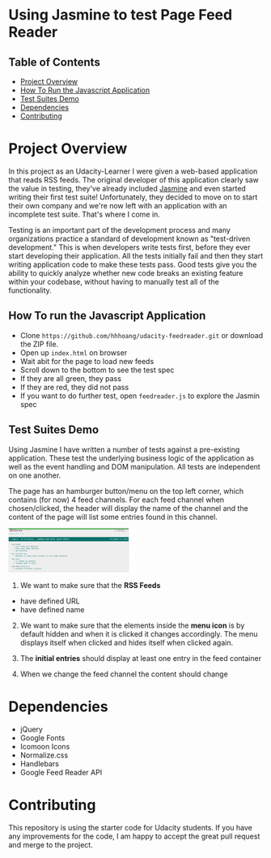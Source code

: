 # Using Jasmine to test Page Feed Reader

## Table of Contents

* [Project Overview](#projectoverview)
* [How To Run the Javascript Application](#how-to-run-the-javascript-application)
* [Test Suites Demo](#test-suites-demo)
* [Dependencies](#dependencies)
* [Contributing](#contributing)

# Project Overview

In this project as an Udacity-Learner I were given a web-based application that reads RSS feeds. The original developer of this application clearly saw the value in testing, they've already included [Jasmine](http://jasmine.github.io/) and even started writing their first test suite! Unfortunately, they decided to move on to start their own company and we're now left with an application with an incomplete test suite. That's where I come in.

Testing is an important part of the development process and many organizations practice a standard of development known as "test-driven development." This is when developers write tests first, before they ever start developing their application. All the tests initially fail and then they start writing application code to make these tests pass. Good tests give you the ability to quickly analyze whether new code breaks an existing feature within your codebase, without having to manually test all of the functionality.



## How To run the Javascript Application
* Clone ```https://github.com/hhhoang/udacity-feedreader.git``` or download the ZIP file.
* Open up `index.html` on browser
* Wait abit for the page to  load new feeds
* Scroll down to the bottom to see the test spec
* If they are all green, they pass
* If they are red, they did not pass
* If you want to do further test, open `feedreader.js` to explore the Jasmin spec

## Test Suites Demo
Using Jasmine I have written a number of tests against a pre-existing application. These test the underlying business logic of the application as well as the event handling and DOM manipulation. All tests are independent on one another.

The page has an hamburger button/menu on the top left corner, which contains (for now) 4 feed channels. For each feed channel when chosen/clicked, the header will display the name of the channel and the content of the page will list some entries found in this channel.

<img src="/jasmine.png" alt="Testing specs with Jasmine" width="50%">

1. We want to make sure that the **RSS Feeds**

* have defined URL
* have defined name 
2. We want to make sure that the elements inside the **menu icon** is by default hidden and when it is clicked it changes accordingly. The menu displays itself when clicked and hides itself when clicked again.

3. The **initial entries** should display at least one entry in the feed container

4. When we change the feed channel the content should change 



# Dependencies
* jQuery
* Google Fonts
* Icomoon Icons
* Normalize.css
* Handlebars
* Google Feed Reader API 

# Contributing

This repository is using the starter code for Udacity students. If you have any improvements for the code, I am happy to accept the great pull request and merge to the project.
